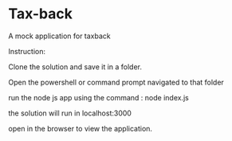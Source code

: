# Tax-back
A  mock application for taxback 

Instruction:

Clone the solution and save it in a folder.

Open the powershell or command prompt navigated to that folder

run the node js app using the command : node index.js

the solution will run in localhost:3000

open in the browser to view the application.
